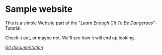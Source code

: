 # Sample website

This is a simple Website part of the "[*Learn Enough Git To Be Dangerous*](https://learnenough.com/git-tutorial)"-Tutorial.

Check it out, or maybe not. We'll see how it will end up looking.

[*Git documentation*](https://github.com/lukekoch7/website)
